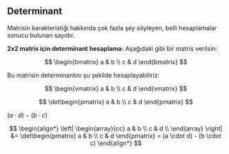 ## Determinant

Matrisin karakteristiği hakkında çok fazla şey söyleyen, belli hesaplamalar sonucu bulunan sayıdır.

**2x2 matris için determinant hesaplama:** Aşağıdaki gibi bir matris verilsin:

$$
\begin{bmatrix}
a & b \\
c & d
\end{bmatrix}
$$

Bu matrisin determinantını şu şekilde hesaplayabiliriz:

$$
\begin{vmatrix}
a & b \\
c & d
\end{vmatrix}
$$

$$
\det\begin{pmatrix}
a & b \\
c & d
\end{pmatrix}
$$

$(a \cdot d) - (b \cdot c)$


$$
\begin{align*}
\left|
\begin{array}{cc}
a & b \\
c & d \\
\end{array}
\right|
&= \det\begin{pmatrix} 
a & b \\
c & d
\end{pmatrix}
= (a \cdot d) - (b \cdot c)
\end{align*}
$$
